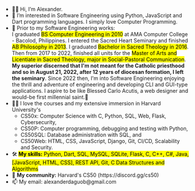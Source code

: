 <ul>    
    <li> 👋😄 Hi, I’m Alexander.
    <li> 👀 I’m interested in Software Engineering using Python, JavaScript and Dart programming languages. I simply love Computer Programming.
    <li> 🌱 Prior to my Software Engineering works:<br>I graduated <mark>BS Computer Engineering in 2010</mark> at AMA Computer College - Bacolod, Philippines. I entered the Sacred Heart Seminary and finished <mark>AB Philosophy in 2013</mark>. I graduated <mark>Bachelor in Sacred Theology in 2016</mark>. Then from 2017 to 2022, finished all units for the <mark>Master of Arts and Licentiate in Sacred Theology, major in Social-Pastoral Communication</mark>. <strong>My superior discerned that I'm not meant for the Catholic priesthood and so in August 21, 2022, after 12 years of diocesan formation, I left the seminary</strong>. Since 2022 then, I'm into Software Engineering enjoying the thrill and adventure of engineering and developing CLI and GUI-type applications. I aspire to be like Blessed Carlo Acutis, a web designer and would-be first millennial saint.🙏
    <li> 👨‍💻 I love the courses and my extensive immersion in Harvard University's 
        <ul>
            <li>CS50x: Computer Science with C, Python, SQL, Web, Flask, Cybersecurity, 
            <li>CS50P: Computer programming, debugging and testing with Python, 
            <li>CS50SQL: Database administration with SQL, and
            <li>CS50Web: HTML, CSS, JavaScript, Django, Git, CI/CD, Scalability and Security.
        </ul>
    <li> 🛠️ <mark><b>My skills:</b> Python, Dart, SQL, MySQL, SQLite, Flask, C, C++, C#, Java, [JavaScript, HTML, CSS], REST API, Git, C Data Structures and Algorithms</mark>
    <li> 👥 <b>My community:</b> Harvard's CS50 (https://discord.gg/cs50)
    <li> 📫 My email: alexanderdaguob@gmail.com
<ul>
<!---
addaguob/addaguob is a ✨ special ✨ repository because its `README.md` (this file) appears on your GitHub profile.
You can click the Preview link to take a look at your changes.
--->
